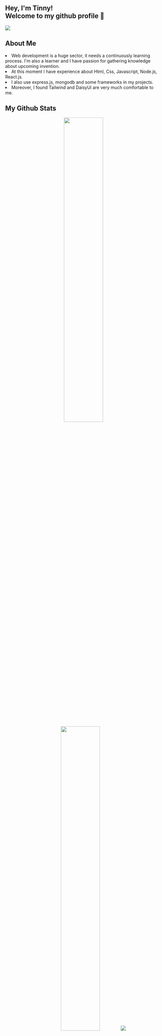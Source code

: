 ## Hey, I'm Tinny! <br> Welcome to my github profile 👋

<!--
**TinnyDatta/TinnyDatta** is a ✨ _special_ ✨ repository because its `README.md` (this file) appears on your GitHub profile.

Here are some ideas to get you started:

- 🔭 I’m currently working on ...
- 🌱 I’m currently learning ...
- 👯 I’m looking to collaborate on ...
- 🤔 I’m looking for help with ...
- 💬 Ask me about ...
- 📫 How to reach me: ...
- 😄 Pronouns: ...
- ⚡ Fun fact: ...
-->

<img src="https://i.ibb.co/fMkvY0J/1699252040022.jpg"></img>

## About Me
<li>
  Web development is a huge sector, it needs a continuously learning process. I'm also a learner and I have passion for gathering knowledge about upcoming invention.  
</li>
<li>
  At this moment I have experience about Html, Css, Javascript, Node.js, React.js.
</li>
<li>
   I also use express.js, mongodb and some frameworks in my projects.
</li>
<li>
  Moreover, I found Tailwind and DaisyUi are very much comfortable to me.
</li>

## My Github Stats
<p align="center">
  <img height="50%" width="auto" src ="https://github-readme-stats.vercel.app/api?username=TinnyDatta&show_icons=true&count_private=true&theme=darcula&hide_border=true&hide=issues,contribs&bg_color=00000000">
  <img height="50%" width="auto" src ="https://github-readme-stats.vercel.app/api/top-langs/?username=TinnyDatta&layout=compact&hide_border=true&theme=darcula&bg_color=00000000&langs_count=6&hide=jupyter%20notebook,tex,css,php&exclude_repo=Pacman-AI">
  <img src ="https://github-readme-streak-stats.herokuapp.com?user=TinnyDatta&theme=darcula&hide_border=true&background=FFFFFF00">
  <br>
</p>

### Familier Technologies & Tools
![JavaScript](https://img.shields.io/badge/JavaScript-F7DF1E?logo=javascript&logoColor=black)
![Nodejs](https://img.shields.io/badge/Node.js-43853D?logo=node.js&logoColor=white)
![React](https://img.shields.io/badge/React-20232A?logo=react&logoColor=blue)
![HTML](https://img.shields.io/badge/HTML-E34F26.svg?logo=html5&logoColor=white)
![Css3](https://img.shields.io/badge/Css3-red?logo=css3)
![Github](https://img.shields.io/badge/Github-black?logo=github)
![Firebase](https://img.shields.io/badge/Firebase-orange?logo=Firebase)
![Visual Studio Code](https://img.shields.io/badge/Visual%20Studio%20Code-0078d7.svg?logo=visual-studio-code&logoColor=white)



